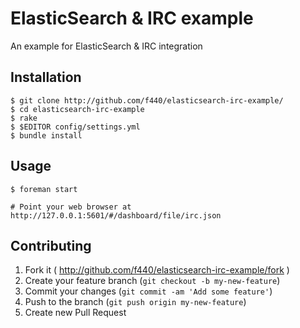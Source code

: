 # ElasticSearch & IRC example

An example for ElasticSearch & IRC integration

## Installation

    $ git clone http://github.com/f440/elasticsearch-irc-example/
    $ cd elasticsearch-irc-example
    $ rake
    $ $EDITOR config/settings.yml
    $ bundle install

## Usage

    $ foreman start

    # Point your web browser at http://127.0.0.1:5601/#/dashboard/file/irc.json

## Contributing

1. Fork it ( http://github.com/f440/elasticsearch-irc-example/fork )
2. Create your feature branch (`git checkout -b my-new-feature`)
3. Commit your changes (`git commit -am 'Add some feature'`)
4. Push to the branch (`git push origin my-new-feature`)
5. Create new Pull Request
